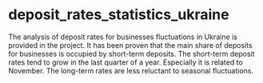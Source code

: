 # deposit_rates_statistics_ukraine
The analysis of deposit rates for businesses fluctuations in Ukraine is provided in the project.
It has been proven that the main share of deposits for businesses is occupied by short-term deposits.
The short-term deposit rates tend to grow in the last quarter of a year. Especially it is related to November.
The long-term rates are less reluctant to seasonal fluctuations.
